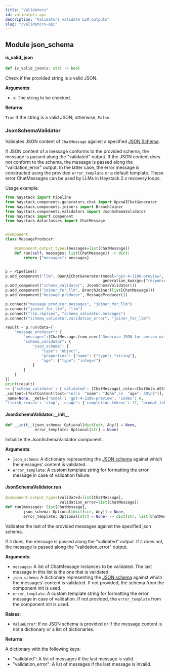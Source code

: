 ```yaml
---
title: "Validators"
id: validators-api
description: "Validators validate LLM outputs"
slug: "/validators-api"
---
```


<a id="json_schema"></a>

## Module json\_schema

<a id="json_schema.is_valid_json"></a>

#### is\_valid\_json

```python
def is_valid_json(s: str) -> bool
```

Check if the provided string is a valid JSON.

**Arguments**:

- `s`: The string to be checked.

**Returns**:

`True` if the string is a valid JSON; otherwise, `False`.

<a id="json_schema.JsonSchemaValidator"></a>

### JsonSchemaValidator

Validates JSON content of `ChatMessage` against a specified [JSON Schema](https://json-schema.org/).

If JSON content of a message conforms to the provided schema, the message is passed along the "validated" output.
If the JSON content does not conform to the schema, the message is passed along the "validation_error" output.
In the latter case, the error message is constructed using the provided `error_template` or a default template.
These error ChatMessages can be used by LLMs in Haystack 2.x recovery loops.

Usage example:

```python
from haystack import Pipeline
from haystack.components.generators.chat import OpenAIChatGenerator
from haystack.components.joiners import BranchJoiner
from haystack.components.validators import JsonSchemaValidator
from haystack import component
from haystack.dataclasses import ChatMessage


@component
class MessageProducer:

    @component.output_types(messages=list[ChatMessage])
    def run(self, messages: list[ChatMessage]) -> dict:
        return {"messages": messages}


p = Pipeline()
p.add_component("llm", OpenAIChatGenerator(model="gpt-4-1106-preview",
                                           generation_kwargs={"response_format": {"type": "json_object"}}))
p.add_component("schema_validator", JsonSchemaValidator())
p.add_component("joiner_for_llm", BranchJoiner(list[ChatMessage]))
p.add_component("message_producer", MessageProducer())

p.connect("message_producer.messages", "joiner_for_llm")
p.connect("joiner_for_llm", "llm")
p.connect("llm.replies", "schema_validator.messages")
p.connect("schema_validator.validation_error", "joiner_for_llm")

result = p.run(data={
    "message_producer": {
        "messages":[ChatMessage.from_user("Generate JSON for person with name 'John' and age 30")]},
        "schema_validator": {
            "json_schema": {
                "type": "object",
                "properties": {"name": {"type": "string"},
                "age": {"type": "integer"}
            }
        }
    }
})
print(result)
>> {'schema_validator': {'validated': [ChatMessage(_role=<ChatRole.ASSISTANT: 'assistant'>,
_content=[TextContent(text="\n{\n  "name": "John",\n  "age": 30\n}")],
_name=None, _meta={'model': 'gpt-4-1106-preview', 'index': 0,
'finish_reason': 'stop', 'usage': {'completion_tokens': 17, 'prompt_tokens': 20, 'total_tokens': 37}})]}}
```

<a id="json_schema.JsonSchemaValidator.__init__"></a>

#### JsonSchemaValidator.\_\_init\_\_

```python
def __init__(json_schema: Optional[dict[str, Any]] = None,
             error_template: Optional[str] = None)
```

Initialize the JsonSchemaValidator component.

**Arguments**:

- `json_schema`: A dictionary representing the [JSON schema](https://json-schema.org/) against which
the messages' content is validated.
- `error_template`: A custom template string for formatting the error message in case of validation failure.

<a id="json_schema.JsonSchemaValidator.run"></a>

#### JsonSchemaValidator.run

```python
@component.output_types(validated=list[ChatMessage],
                        validation_error=list[ChatMessage])
def run(messages: list[ChatMessage],
        json_schema: Optional[dict[str, Any]] = None,
        error_template: Optional[str] = None) -> dict[str, list[ChatMessage]]
```

Validates the last of the provided messages against the specified json schema.

If it does, the message is passed along the "validated" output. If it does not, the message is passed along
the "validation_error" output.

**Arguments**:

- `messages`: A list of ChatMessage instances to be validated. The last message in this list is the one
that is validated.
- `json_schema`: A dictionary representing the [JSON schema](https://json-schema.org/)
against which the messages' content is validated. If not provided, the schema from the component init
is used.
- `error_template`: A custom template string for formatting the error message in case of validation. If not
provided, the `error_template` from the component init is used.

**Raises**:

- `ValueError`: If no JSON schema is provided or if the message content is not a dictionary or a list of
dictionaries.

**Returns**:

A dictionary with the following keys:
- "validated": A list of messages if the last message is valid.
- "validation_error": A list of messages if the last message is invalid.
